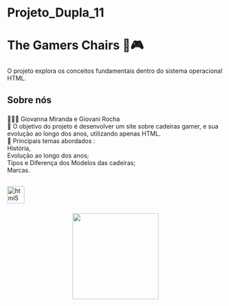 
# Projeto_Dupla_11
<h1 align="left">The Gamers Chairs 💺🎮</h1>

###

<p align="left">O projeto explora os conceitos fundamentais dentro do sistema operacional HTML.</p>

###

<h2 align="left">Sobre nós</h2>

###

<p align="left">👩🏻‍💻 Giovanna Miranda e Giovani Rocha<br>🎯 O objetivo do projeto é desenvolver um site sobre cadeiras gamer, e sua evolução ao longo dos anos, utilizando apenas HTML.<br>📖 Principais temas abordados :<br>História,<br> Evolução ao longo dos anos;<br>Tipos e Diferença dos Modelos das cadeiras;<br>Marcas.</p>

###

<h2 align="left"></h2>

###

<div align="left">
  <img src="https://cdn.jsdelivr.net/gh/devicons/devicon/icons/html5/html5-original.svg" height="40" alt="html5 logo"  />
</div>

###

<div align="center">
  <img height="200" src="sysops (4).png"  />
</div>
